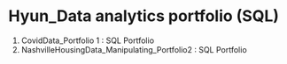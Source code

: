 # Hyun_Data analytics portfolio (SQL)
1. CovidData_Portfolio 1 : SQL Portfolio    
2. NashvilleHousingData_Manipulating_Portfolio2 : SQL Portfolio 

